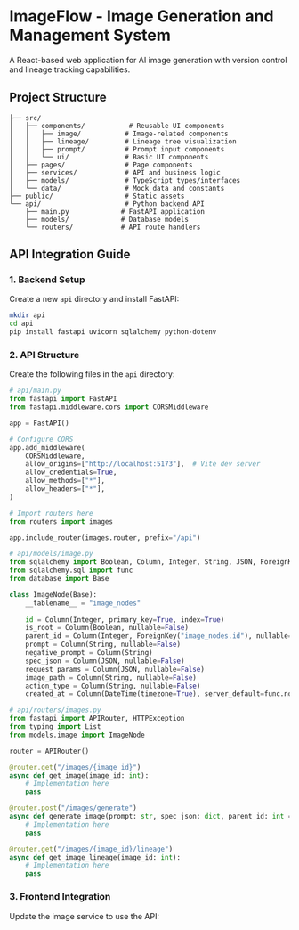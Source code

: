 # ImageFlow - Image Generation and Management System

A React-based web application for AI image generation with version control and lineage tracking capabilities.

## Project Structure

```
├── src/
│   ├── components/           # Reusable UI components
│   │   ├── image/           # Image-related components
│   │   ├── lineage/         # Lineage tree visualization
│   │   ├── prompt/          # Prompt input components
│   │   └── ui/              # Basic UI components
│   ├── pages/               # Page components
│   ├── services/            # API and business logic
│   ├── models/              # TypeScript types/interfaces
│   └── data/                # Mock data and constants
├── public/                  # Static assets
└── api/                     # Python backend API
    ├── main.py             # FastAPI application
    ├── models/             # Database models
    └── routers/            # API route handlers
```

## API Integration Guide

### 1. Backend Setup

Create a new `api` directory and install FastAPI:

```bash
mkdir api
cd api
pip install fastapi uvicorn sqlalchemy python-dotenv
```

### 2. API Structure

Create the following files in the `api` directory:

```python
# api/main.py
from fastapi import FastAPI
from fastapi.middleware.cors import CORSMiddleware

app = FastAPI()

# Configure CORS
app.add_middleware(
    CORSMiddleware,
    allow_origins=["http://localhost:5173"],  # Vite dev server
    allow_credentials=True,
    allow_methods=["*"],
    allow_headers=["*"],
)

# Import routers here
from routers import images

app.include_router(images.router, prefix="/api")
```

```python
# api/models/image.py
from sqlalchemy import Boolean, Column, Integer, String, JSON, ForeignKey, DateTime
from sqlalchemy.sql import func
from database import Base

class ImageNode(Base):
    __tablename__ = "image_nodes"
    
    id = Column(Integer, primary_key=True, index=True)
    is_root = Column(Boolean, nullable=False)
    parent_id = Column(Integer, ForeignKey("image_nodes.id"), nullable=True)
    prompt = Column(String, nullable=False)
    negative_prompt = Column(String)
    spec_json = Column(JSON, nullable=False)
    request_params = Column(JSON, nullable=False)
    image_path = Column(String, nullable=False)
    action_type = Column(String, nullable=False)
    created_at = Column(DateTime(timezone=True), server_default=func.now())
```

```python
# api/routers/images.py
from fastapi import APIRouter, HTTPException
from typing import List
from models.image import ImageNode

router = APIRouter()

@router.get("/images/{image_id}")
async def get_image(image_id: int):
    # Implementation here
    pass

@router.post("/images/generate")
async def generate_image(prompt: str, spec_json: dict, parent_id: int = None):
    # Implementation here
    pass

@router.get("/images/{image_id}/lineage")
async def get_image_lineage(image_id: int):
    # Implementation here
    pass
```

### 3. Frontend Integration

Update the image service to use the API: